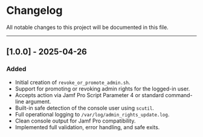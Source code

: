 # Changelog

All notable changes to this project will be documented in this file.

---

## [1.0.0] - 2025-04-26
### Added
- Initial creation of `revoke_or_promote_admin.sh`.
- Support for promoting or revoking admin rights for the logged-in user.
- Accepts action via Jamf Pro Script Parameter 4 or standard command-line argument.
- Built-in safe detection of the console user using `scutil`.
- Full operational logging to `/var/log/admin_rights_update.log`.
- Clean console output for Jamf Pro compatibility.
- Implemented full validation, error handling, and safe exits.